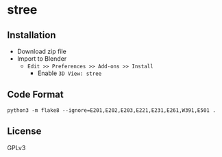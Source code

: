 # stree

## Installation

* Download zip file
* Import to Blender
  * `Edit >> Preferences >> Add-ons >> Install`
    * Enable `3D View: stree`

## Code Format

```
python3 -m flake8 --ignore=E201,E202,E203,E221,E231,E261,W391,E501 .
```

## License

GPLv3


